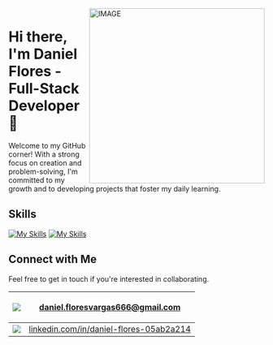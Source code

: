 <img align="right" width="345" src="https://steamuserimages-a.akamaihd.net/ugc/1869553886388207956/EFF4D03D2C308E1D1609327F94EC7D407511461B/" alt="IMAGE">

# Hi there, I'm Daniel Flores - Full-Stack Developer 👋

Welcome to my GitHub corner! With a strong focus on creation and problem-solving, I'm committed to my growth and to developing projects that foster my daily learning.

## Skills
[![My Skills](https://skillicons.dev/icons?i=java,postgres,spring,kafka,docker,kubernetes)](https://skillicons.dev)
[![My Skills](https://skillicons.dev/icons?i=js,ts,react,linux,bash,graphql)](https://skillicons.dev)

## Connect with Me

Feel free to get in touch if you're interested in collaborating.

| <img src="https://img.shields.io/badge/Gmail-f7768e">    | <p>daniel.floresvargas666@gmail.com</p>                                                                    |
|----------------------------------------------------------|------------------------------------------------------------------------------------------------------------|
| <img src="https://img.shields.io/badge/Linkedin-7aa2f7"> | <a href="https://www.linkedin.com/in/daniel-flores-05ab2a214/">linkedin.com/in/daniel-flores-05ab2a214</a> |
